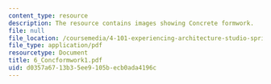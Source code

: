 ```yaml
---
content_type: resource
description: The resource contains images showing Concrete formwork.
file: null
file_location: /coursemedia/4-101-experiencing-architecture-studio-spring-2003/d0357a6713b35ee9105becb0ada4196c_6_Concformwork1.pdf
file_type: application/pdf
resourcetype: Document
title: 6_Concformwork1.pdf
uid: d0357a67-13b3-5ee9-105b-ecb0ada4196c
---
```

